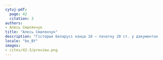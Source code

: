 ```yaml
---
cytuj-pdf:
  page: 42
  citation: 3
authors:
- Алесь Смалянчук
title: "Алесь Смалянчук"
description: "Гісторыя Беларусі канца 18 – пачатку 20 ст. у дакументах  і матэрыялах. 2007"
locale: "be_BY"
images:
- cites/42-3/preview.png
---
```

